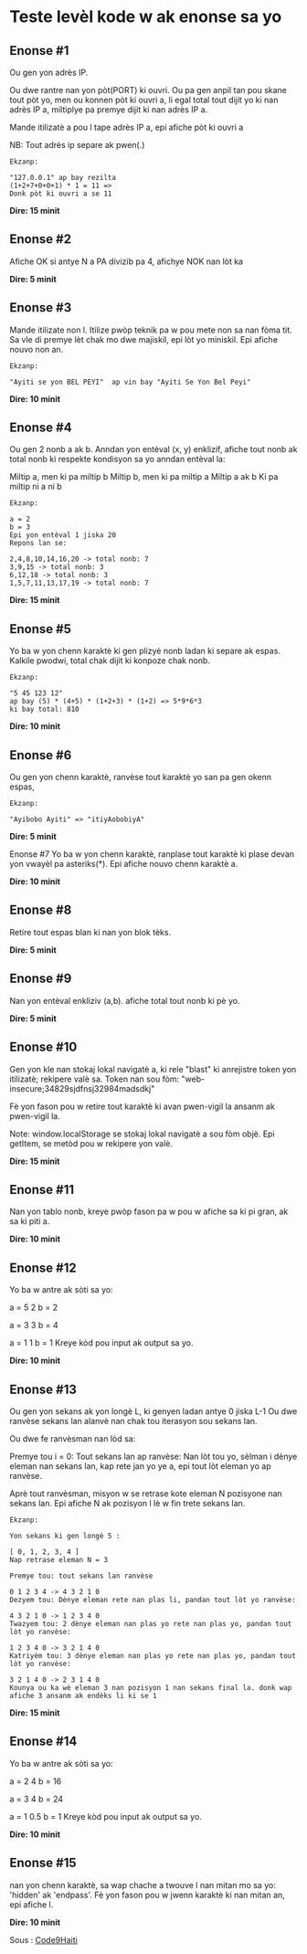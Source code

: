 # Teste levèl kode w ak enonse sa yo


## Enonse #1
Ou gen yon adrès IP.

Ou dwe rantre nan yon pòt(PORT) ki ouvri. Ou pa gen anpil tan pou skane tout pòt yo, men ou konnen pòt ki ouvri a, li egal total tout dijit yo ki nan adrès IP a, miltiplye pa premye dijit ki nan adrès IP a.

Mande itilizatè a pou l tape adrès IP a, epi afiche pòt ki ouvri a

NB: Tout adrès ip separe ak pwen(.)

    Ekzanp:

    "127.0.0.1" ap bay rezilta
    (1+2+7+0+0+1) * 1 = 11 =>
    Donk pòt ki ouvri a se 11

**Dire: 15 minit**

## Enonse #2
Afiche OK si antye N a PA divizib pa 4, afichye NOK nan lòt ka

**Dire: 5 minit**

## Enonse #3
Mande itilizate non l. Itilize pwòp teknik pa w pou mete non sa nan fòma tit. Sa vle di premye lèt chak mo dwe majiskil, epi lòt yo miniskil. Epi afiche nouvo non an.

    Ekzanp:

    "Ayiti se yon BEL PEYI"  ap vin bay "Ayiti Se Yon Bel Peyi"

**Dire: 10 minit**

## Enonse #4
Ou gen 2 nonb a ak b. Anndan yon entèval (x, y) enklizif, afiche tout nonb ak total nonb ki respekte kondisyon sa yo anndan entèval la:

Miltip a, men ki pa miltip b
Miltip b, men ki pa miltip a
Miltip a ak b
Ki pa miltip ni a ni b

    Ekzanp:

    a = 2
    b = 3
    Epi yon entèval 1 jiska 20
    Repons lan se:

    2,4,8,10,14,16,20 -> total nonb: 7
    3,9,15 -> total nonb: 3
    6,12,18 -> total nonb: 3
    1,5,7,11,13,17,19 -> total nonb: 7 

**Dire: 15 minit**

## Enonse #5
Yo ba w yon chenn karaktè ki gen plizyè nonb ladan ki separe ak espas. Kalkile pwodwi, total chak dijit ki konpoze chak nonb.

    Ekzanp:

    "5 45 123 12"
    ap bay (5) * (4+5) * (1+2+3) * (1+2) => 5*9*6*3
    ki bay total: 810 
    
**Dire: 10 minit**

## Enonse #6
Ou gen yon chenn karaktè, ranvèse tout karaktè yo san pa gen okenn espas,

    Ekzanp:

    "Ayibobo Ayiti" => "itiyAobobiyA" 

**Dire: 5 minit**

Enonse #7
Yo ba w yon chenn karaktè, ranplase tout karaktè ki plase devan yon vwayèl pa asteriks(*). Epi afiche nouvo chenn karaktè a.

**Dire: 10 minit**

## Enonse #8
Retire tout espas blan ki nan yon blok tèks.

**Dire: 5 minit**

## Enonse #9
Nan yon entèval enkliziv (a,b). afiche total tout nonb ki pè yo.

**Dire: 5 minit**

## Enonse #10
Gen yon kle nan stokaj lokal navigatè a, ki rele "blast" ki anrejistre token yon itilizatè; rekipere valè sa. Token nan sou fòm: "web-insecure;34829sjdfnsj32984madsdkj"

Fè yon fason pou w retire tout karaktè ki avan pwen-vigil la ansanm ak pwen-vigil la.

Note: window.localStorage se stokaj lokal navigatè a sou fòm objè. Epi getItem, se metòd pou w rekipere yon valè.

**Dire: 15 minit**

## Enonse #11
Nan yon tablo nonb, kreye pwòp fason pa w pou w afiche sa ki pi gran, ak sa ki piti a.

**Dire: 10 minit**

## Enonse #12
Yo ba w antre ak sòti sa yo:

a = 5                 2
b = 2         

a = 3                 3
b = 4

a = 1                 1
b = 1
Kreye kòd pou input ak output sa yo.

**Dire: 10 minit**

## Enonse #13
Ou gen yon sekans ak yon longè L, ki genyen ladan antye 0 jiska L-1 Ou dwe ranvèse sekans lan alanvè nan chak tou iterasyon sou sekans lan.

Ou dwe fe ranvèsman nan lòd sa:

Premye tou i = 0: Tout sekans lan ap ranvèse: Nan lòt tou yo, sèlman i dènye eleman nan sekans lan, kap rete jan yo ye a, epi tout lòt eleman yo ap ranvèse.

Aprè tout ranvèsman, misyon w se retrase kote eleman N pozisyone nan sekans lan. Epi afiche N ak pozisyon l lè w fin trete sekans lan.

    Ekzanp:

    Yon sekans ki gen longè 5 :

    [ 0, 1, 2, 3, 4 ]
    Nap retrase eleman N = 3

    Premye tou: tout sekans lan ranvèse

    0 1 2 3 4 -> 4 3 2 1 0
    Dezyem tou: Dènye eleman rete nan plas li, pandan tout lòt yo ranvèse:

    4 3 2 1 0 -> 1 2 3 4 0
    Twazyem tou: 2 dènye eleman nan plas yo rete nan plas yo, pandan tout lòt yo ranvèse:

    1 2 3 4 0 -> 3 2 1 4 0
    Katriyèm tou: 3 dènye eleman nan plas yo rete nan plas yo, pandan tout lòt yo ranvèse:

    3 2 1 4 0 -> 2 3 1 4 0
    Kounya ou ka wè eleman 3 nan pozisyon 1 nan sekans final la. donk wap afiche 3 ansanm ak endèks li ki se 1

**Dire: 15 minit**

## Enonse #14
Yo ba w antre ak sòti sa yo:

a = 2                 4
b = 16         

a = 3                 4
b = 24

a = 1                 0.5
b = 1
Kreye kòd pou input ak output sa yo.

**Dire: 10 minit**

## Enonse #15
nan yon chenn karaktè, sa wap chache a twouve l nan mitan mo sa yo: 'hidden' ak 'endpass'. Fè yon fason pou w jwenn karaktè ki nan mitan an, epi afiche l.

**Dire: 10 minit**

Sous : [Code9Haiti](https://code9haiti.com/fr/blog/teste-level-kode-w-ak-enonse-sa-yo)